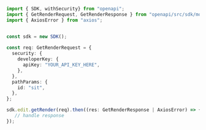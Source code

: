 <!-- Start SDK Example Usage -->
```typescript
import { SDK, withSecurity} from "openapi";
import { GetRenderRequest, GetRenderResponse } from "openapi/src/sdk/models/operations";
import { AxiosError } from "axios";


const sdk = new SDK();
    
const req: GetRenderRequest = {
  security: {
    developerKey: {
      apiKey: "YOUR_API_KEY_HERE",
    },
  },
  pathParams: {
    id: "sit",
  },
};

sdk.edit.getRender(req).then((res: GetRenderResponse | AxiosError) => {
   // handle response
});
```
<!-- End SDK Example Usage -->